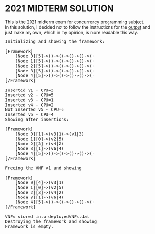 # 2021 MIDTERM SOLUTION

This is the 2021 midterm exam for concurrency programming subject. <br>
In this solution, I decided not to follow the instructions for the [output](./Exam%202021%20C/driver_output.txt) and just make my own, which in my opinion, is more readable this way.

<pre>
Initializing and showing the framework:

[Framework]
	[Node 0][5]->()->()->()->()->()
	[Node 1][5]->()->()->()->()->()
	[Node 2][5]->()->()->()->()->()
	[Node 3][5]->()->()->()->()->()
	[Node 4][5]->()->()->()->()->()
[/Framework]

Inserted v1 - CPU=3
Inserted v2 - CPU=5
Inserted v3 - CPU=1
Inserted v4 - CPU=2
Not inserted v5 - CPU=6
Inserted v6 - CPU=4
Showing after insertions:

[Framework]
	[Node 0][1]->(v3|1)->(v1|3)
	[Node 1][0]->(v2|5)
	[Node 2][3]->(v4|2)
	[Node 3][1]->(v6|4)
	[Node 4][5]->()->()->()->()->()
[/Framework]

Freeing the VNF v1 and showing

[Framework]
	[Node 0][4]->(v3|1)
	[Node 1][0]->(v2|5)
	[Node 2][3]->(v4|2)
	[Node 3][1]->(v6|4)
	[Node 4][5]->()->()->()->()->()
[/Framework]

VNFs stored into deployedVNFs.dat
Destroying the framework and showing
Framework is empty.
</pre>
